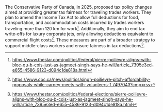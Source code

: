 The Conservative Party of Canada, in 2025, proposed tax policy changes aimed at providing greater tax fairness for traveling trades workers. They plan to amend the Income Tax Act to allow full deductions for food, transportation, and accommodation costs incurred by trades workers traveling more than 120 km for work[^1]. Additionally, they aim to end tax write-offs for luxury corporate jets, only allowing deductions equivalent to commercial flight costs[^2]. These measures are part of a broader strategy to support middle-class workers and ensure fairness in tax deductions[^3].

[^1]: https://www.thestar.com/politics/federal/pierre-poilievre-aligns-with-bloc-qu-b-cois-just-as-jagmeet-singh-says-he-will/article_7395e3ed-e655-4586-9123-d094c1de818a.html
[^2]: https://www.cbc.ca/news/politics/singh-poilievre-pitch-affordability-proposals-while-carney-meets-with-volunteers-1.7497043?cmp=rss
[^3]: https://www.thestar.com/politics/federal-elections/pierre-poilievre-aligns-with-bloc-qu-b-cois-just-as-jagmeet-singh-says-he-will/article_7395e3ed-e655-4586-9123-d094c1de818a.html
